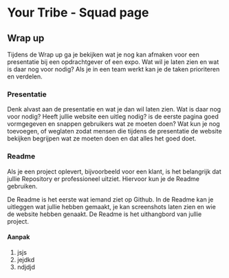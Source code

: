 # Your Tribe - Squad page

## Wrap up

Tijdens de Wrap up ga je bekijken wat je nog kan afmaken voor een presentatie bij een opdrachtgever of een expo.
Wat wil je laten zien en wat is daar nog voor nodig? 
Als je in een team werkt kan je de taken prioriteren en verdelen. 

### Presentatie

Denk alvast aan de presentatie en wat je dan wil laten zien. 
Wat is daar nog voor nodig? 
Heeft jullie website een uitleg nodig? is de eerste pagina goed vormgegeven en snappen gebruikers wat ze moeten doen? 
Wat kun je nog toevoegen, of weglaten zodat mensen die tijdens de presentatie de website bekijken begrijpen wat ze moeten doen en dat alles het goed doet.

### Readme

Als je een project oplevert, bijvoorbeeld voor een klant, is het belangrijk dat jullie Repository er professioneel uitziet. 
Hiervoor kun je de Readme gebruiken. 

De Readme is het eerste wat iemand ziet op Github. 
In de Readme kan je uitleggen wat jullie hebben gemaakt, je kan screenshots laten zien en wie de website hebben genaakt. De Readme is het uithangbord van jullie project.

#### Aanpak

1. jsjs
2. jejdkd
3. ndjdjd

